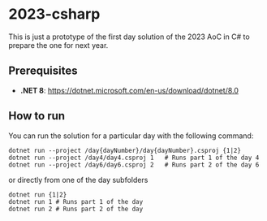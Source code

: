 # 2023-csharp

This is just a prototype of the first day solution of the 2023 AoC in C# to prepare the one for next year.

## Prerequisites

- **.NET 8**: https://dotnet.microsoft.com/en-us/download/dotnet/8.0

## How to run

You can run the solution for a particular day with the following command:

```
dotnet run --project /day{dayNumber}/day{dayNumber}.csproj {1|2}
dotnet run --project /day4/day4.csproj 1   # Runs part 1 of the day 4
dotnet run --project /day6/day6.csproj 2   # Runs part 2 of the day 6
```

or directly from one of the day subfolders
```
dotnet run {1|2}
dotnet run 1 # Runs part 1 of the day
dotnet run 2 # Runs part 2 of the day
```

